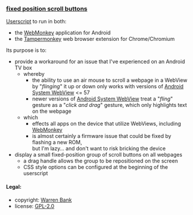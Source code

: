 ### [fixed position scroll buttons](https://github.com/warren-bank/crx-fixed-position-scroll-buttons/tree/webmonkey-userscript/es5)

[Userscript](https://github.com/warren-bank/crx-fixed-position-scroll-buttons/raw/webmonkey-userscript/es5/webmonkey-userscript/fixed-position-scroll-buttons.user.js) to run in both:
* the [WebMonkey](https://github.com/warren-bank/Android-WebMonkey) application for Android
* the [Tampermonkey](https://chrome.google.com/webstore/detail/tampermonkey/dhdgffkkebhmkfjojejmpbldmpobfkfo) web browser extension for Chrome/Chromium

Its purpose is to:
* provide a workaround for an issue that I've experienced on an Android TV box
  - whereby
    * the ability to use an air mouse to scroll a webpage in a WebView by "_flinging_" it up or down only works with versions of [Android System WebView](https://play.google.com/store/apps/details?id=com.google.android.webview) &lt;= 57
    * newer versions of [Android System WebView](https://play.google.com/store/apps/details?id=com.google.android.webview) treat a "_fling_" gesture as a "_click and drag_" gesture, which only highlights text on the webpage
  - which
    * effects all apps on the device that utilize WebViews, including [WebMonkey](https://github.com/warren-bank/Android-WebMonkey)
    * is almost certainly a firmware issue that could be fixed by flashing a new ROM,<br>but I'm lazy&hellip; and don't want to risk bricking the device
* display a small fixed-position group of scroll buttons on all webpages
  - a drag handle allows the group to be repositioned on the screen
  - CSS style options can be configured at the beginning of the userscript

#### Legal:

* copyright: [Warren Bank](https://github.com/warren-bank)
* license: [GPL-2.0](https://www.gnu.org/licenses/old-licenses/gpl-2.0.txt)
